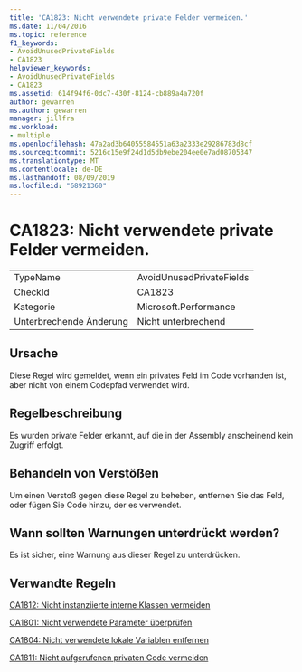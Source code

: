 ```yaml
---
title: 'CA1823: Nicht verwendete private Felder vermeiden.'
ms.date: 11/04/2016
ms.topic: reference
f1_keywords:
- AvoidUnusedPrivateFields
- CA1823
helpviewer_keywords:
- AvoidUnusedPrivateFields
- CA1823
ms.assetid: 614f94f6-0dc7-430f-8124-cb889a4a720f
author: gewarren
ms.author: gewarren
manager: jillfra
ms.workload:
- multiple
ms.openlocfilehash: 47a2ad3b64055584551a63a2333e29286783d8cf
ms.sourcegitcommit: 5216c15e9f24d1d5db9ebe204ee0e7ad08705347
ms.translationtype: MT
ms.contentlocale: de-DE
ms.lasthandoff: 08/09/2019
ms.locfileid: "68921360"
---
```

# <a name="ca1823-avoid-unused-private-fields"></a>CA1823: Nicht verwendete private Felder vermeiden.

|||
|-|-|
|TypeName|AvoidUnusedPrivateFields|
|CheckId|CA1823|
|Kategorie|Microsoft.Performance|
|Unterbrechende Änderung|Nicht unterbrechend|

## <a name="cause"></a>Ursache
Diese Regel wird gemeldet, wenn ein privates Feld im Code vorhanden ist, aber nicht von einem Codepfad verwendet wird.

## <a name="rule-description"></a>Regelbeschreibung
Es wurden private Felder erkannt, auf die in der Assembly anscheinend kein Zugriff erfolgt.

## <a name="how-to-fix-violations"></a>Behandeln von Verstößen
Um einen Verstoß gegen diese Regel zu beheben, entfernen Sie das Feld, oder fügen Sie Code hinzu, der es verwendet.

## <a name="when-to-suppress-warnings"></a>Wann sollten Warnungen unterdrückt werden?
Es ist sicher, eine Warnung aus dieser Regel zu unterdrücken.

## <a name="related-rules"></a>Verwandte Regeln
[CA1812: Nicht instanziierte interne Klassen vermeiden](../code-quality/ca1812-avoid-uninstantiated-internal-classes.md)

[CA1801: Nicht verwendete Parameter überprüfen](../code-quality/ca1801-review-unused-parameters.md)

[CA1804: Nicht verwendete lokale Variablen entfernen](../code-quality/ca1804-remove-unused-locals.md)

[CA1811: Nicht aufgerufenen privaten Code vermeiden](../code-quality/ca1811-avoid-uncalled-private-code.md)